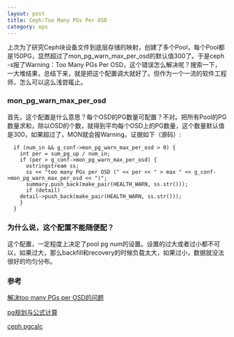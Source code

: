 ```yaml
---
layout: post
title: Ceph:Too Many PGs Per OSD
category: ops 
---
```

上次为了研究Ceph块设备文件到底层存储的映射，创建了多个Pool，每个Pool都是150PG，显然超过了mon_pg_warn_max_per_osd的默认值300了。于是ceph -s报了Warning：Too Many PGs Per OSD，这个错误怎么解决呢？搜索一下，一大堆结果，总结下来，就是把这个配置调大就好了。但作为一个一流的软件工程师，怎么可以这么浅尝辄止。

### mon_pg_warn_max_per_osd
首先，这个配置是什么意思？每个OSD的PG数量可配置？不对。把所有Pool的PG数量求和，除以OSD的个数，就得到平均每个OSD上的PG数量，这个数量默认值是300，如果超过了，MON就会报Warning。证据如下（源码）:
```
  if (num_in && g_conf->mon_pg_warn_max_per_osd > 0) {
    int per = sum_pg_up / num_in;
    if (per > g_conf->mon_pg_warn_max_per_osd) {
      ostringstream ss;
      ss << "too many PGs per OSD (" << per << " > max " << g_conf->mon_pg_warn_max_per_osd << ")";
      summary.push_back(make_pair(HEALTH_WARN, ss.str()));
      if (detail)
    detail->push_back(make_pair(HEALTH_WARN, ss.str()));
    }
  }
```

### 为什么说，这个配置不能随便配？
这个配置，一定程度上决定了pool pg num的设置。设置的过大或者过小都不可以，如果过大，那么backfill和recovery的时候负载太大，如果过小，数据就没法很好的均匀分布。

### 参考
[解决too many PGs per OSD的问题 ](http://blog.csdn.net/scaleqiao/article/details/50804425)

[pg规划与公式计算](http://my.oschina.net/diluga/blog/528618)

[ceph pgcalc](http://ceph.com/pgcalc/)
